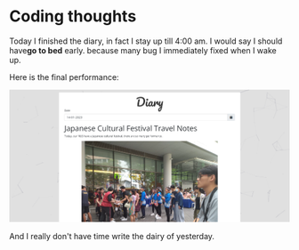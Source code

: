 # Coding thoughts

Today I finished the diary, in fact I stay up till 4:00 am. I would say I should have**go to bed** early. because many bug I immediately fixed when I wake up.

Here is the final performance:

![1673746190397](image/15-01-2023/1673746190397.png)

And I really don't have time write the dairy of yesterday.
